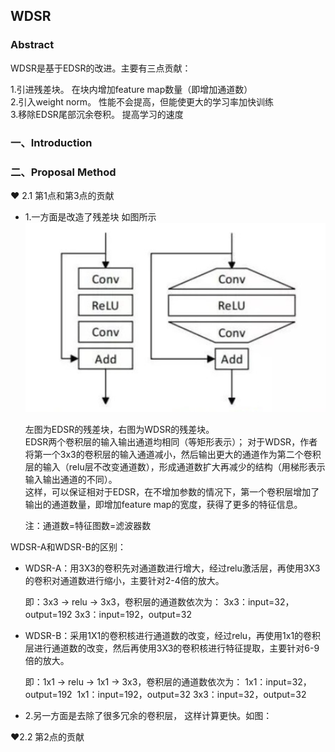 ## WDSR
### Abstract
WDSR是基于EDSR的改进。主要有三点贡献：

1.引进残差块。 在块内增加feature map数量（即增加通道数）\
2.引入weight norm。 性能不会提高，但能使更大的学习率加快训练\
3.移除EDSR尾部沉余卷积。 提高学习的速度

### 一、Introduction

### 二、Proposal Method
❤️ 2.1 第1点和第3点的贡献
* 1.一方面是改造了残差块
  如图所示
  ![](https://raw.githubusercontent.com/YUTING0907/PicGo/main/img20230730165725.png)

  左图为EDSR的残差块，右图为WDSR的残差块。\
  EDSR两个卷积层的输入输出通道均相同（等矩形表示）；
  对于WDSR，作者将第一个3x3的卷积层的输入通道减小，然后输出更大的通道作为第二个卷积层的输入（relu层不改变通道数），形成通道数扩大再减少的结构（用梯形表示输入输出通道的不同）。\
  这样，可以保证相对于EDSR，在不增加参数的情况下，第一个卷积层增加了输出的通道数量，即增加feature map的宽度，获得了更多的特征信息。

  注：通道数=特征图数=滤波器数

WDSR-A和WDSR-B的区别：
 * WDSR-A：用3X3的卷积先对通道数进行增大，经过relu激活层，再使用3X3的卷积对通道数进行缩小，主要针对2-4倍的放大。

   即：3x3 -> relu -> 3x3，卷积层的通道数依次为：
​      3x3：input=32，output=192
     3x3：input=192，output=32

 * WDSR-B：采用1X1的卷积核进行通道数的改变，经过relu，再使用1x1的卷积层进行通道数的改变，然后再使用3X3的卷积核进行特征提取，主要针对6-9倍的放大。

   即：1x1 -> relu -> 1x1 -> 3x3，卷积层的通道数依次为：
​      1x1：input=32，output=192
​      1x1：input=192，output=32
​      3x3：input=32，output=32
  
* 2.另一方面是去除了很多冗余的卷积层，
  这样计算更快。如图：

❤️2.2 第2点的贡献




